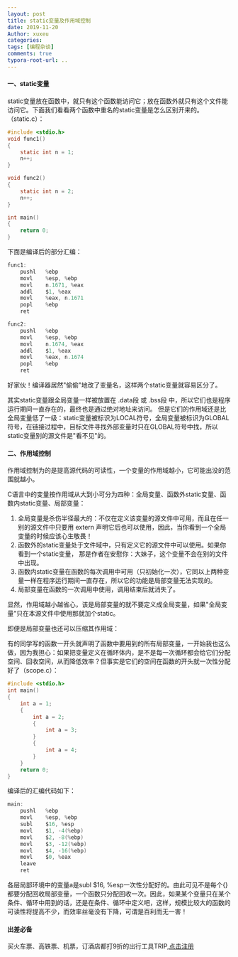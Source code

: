 ```yaml
---
layout: post
title: static变量及作用域控制
date: 2019-11-20
Author: xuxeu
categories: 
tags: [编程杂谈]
comments: true
typora-root-url: ..
---
```


#### 一、static变量

static变量放在函数中，就只有这个函数能访问它；放在函数外就只有这个文件能访问它。下面我们看看两个函数中重名的static变量是怎么区别开来的。
（static.c）：

```c
#include <stdio.h>
void func1()
{
	static int n = 1;
	n++;
}

void func2()
{
	static int n = 2;
	n++;
}

int main()
{
	return 0;
}
```
下面是编译后的部分汇编：

```c
func1:
	pushl	%ebp
	movl	%esp, %ebp
	movl	n.1671, %eax
	addl	$1, %eax
	movl	%eax, n.1671
	popl	%ebp
	ret

func2:
	pushl	%ebp
	movl	%esp, %ebp
	movl	n.1674, %eax
	addl	$1, %eax
	movl	%eax, n.1674
	popl	%ebp
	ret
```

好家伙！编译器居然"偷偷"地改了变量名，这样两个static变量就容易区分了。

其实static变量跟全局变量一样被放置在 .data段 或 .bss段 中，所以它们也是程序运行期间一直存在的，最终也是通过绝对地址来访问。
但是它们的作用域还是比全局变量低了一级：static变量被标识为LOCAL符号，全局变量被标识为GLOBAL符号，在链接过程中，目标文件寻找外部变量时只在GLOBAL符号中找，所以static变量别的源文件是"看不见"的。

#### 二、作用域控制

作用域控制为的是提高源代码的可读性，一个变量的作用域越小，它可能出没的范围就越小。

C语言中的变量按作用域从大到小可分为四种：全局变量、函数外static变量、函数内static变量、局部变量：

1. 全局变量是杀伤半径最大的：不仅在定义该变量的源文件中可用，而且在任一别的源文件中只要用 extern 声明它后也可以使用，因此，当你看到一个全局变量的时候应该心生敬畏！
2. 函数外的static变量处于文件域中，只有定义它的源文件中可以使用。如果你看到一个static变量，
   那是作者在安慰你：大妹子，这个变量不会在别的文件中出现。
3. 函数内static变量在函数的每次调用中可用（只初始化一次），它同以上两种变量一样在程序运行期间一直存在，所以它的功能是局部变量无法实现的。
4. 局部变量在函数的一次调用中使用，调用结束后就消失了。

显然，作用域越小越省心，该是局部变量的就不要定义成全局变量，如果"全局变量"只在本源文件中使用那就加个static。

即便是局部变量也还可以压缩其作用域：

有的同学写的函数一开头就声明了函数中要用到的所有局部变量，一开始我也这么做，因为我担心：如果把变量定义在循环体内，是不是每一次循环都会给它们分配空间、回收空间，从而降低效率？但事实是它们的空间在函数的开头就一次性分配好了（scope.c）：

```c
#include <stdio.h>
int main()
{
	int a = 1;
	{
		int a = 2;
		{
			int a = 3;
		}
		{
			int a = 4;
		}
	}
	return 0;
}
```
编译后的汇编代码如下：

```c
main:
	pushl	%ebp
	movl	%esp, %ebp
	subl	$16, %esp
	movl	$1, -4(%ebp)
	movl	$2, -8(%ebp)
	movl	$3, -12(%ebp)
	movl	$4, -16(%ebp)
	movl	$0, %eax
	leave
	ret
```

各层局部环境中的变量a是subl $16, %esp一次性分配好的。由此可见不是每个{}都要分配回收局部变量，一个函数只分配回收一次。因此，如果某个变量只在某个条件、循环中用到的话，还是在条件、循环中定义吧，这样，规模比较大的函数的可读性将提高不少，而效率丝毫没有下降，可谓是百利而无一害！

#### 出差必备

买火车票、高铁票、机票，订酒店都打9折的出行工具TRIP,[点击注册](https://h5.itrip.world/#/register/6tpd1Z)